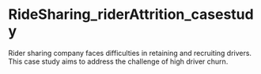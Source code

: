 # RideSharing_riderAttrition_casestudy
Rider sharing company faces difficulties in retaining and recruiting drivers. This case study aims to address the challenge of high driver churn. 
